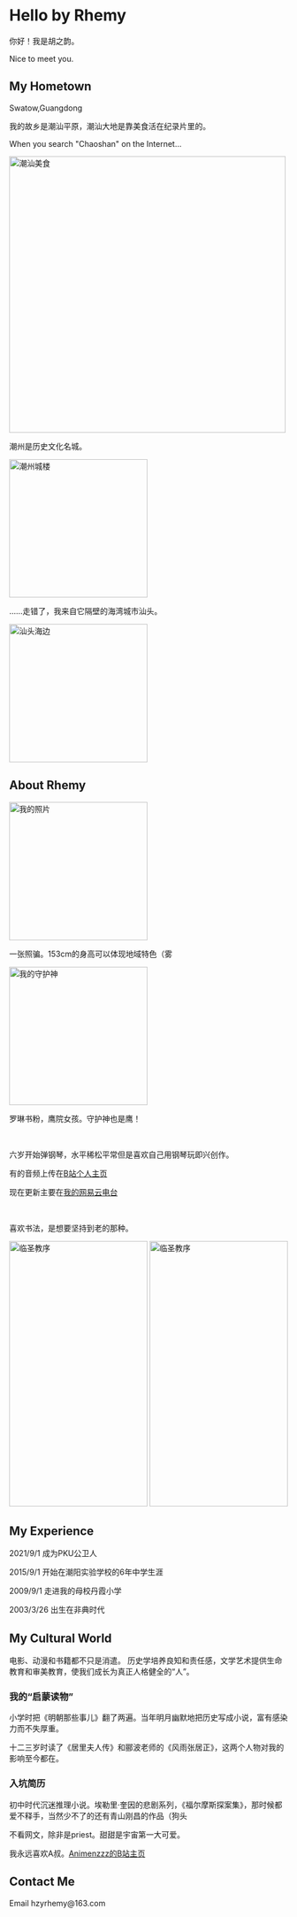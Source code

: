 <html lang="zh-cn">
<head>
 <meta charset="UTF-8">
 <title>Hello by Rhemy</title>
  <script defer src="https://use.fontawesome.com/releases/v5.0.10/js/all.js" integrity="sha384-slN8GvtUJGnv6ca26v8EzVaR9DC58QEwsIk9q1QXdCU8Yu8ck/tL/5szYlBbqmS+" crossorigin="anonymous"></script>
<link href='https://fonts.googleapis.com/css?family=Josefin+Sans:300' rel='stylesheet' type='text/css'>
  <script src="http://html5shiv.googlecode.com/svn/trunk/html5.js"></script>

  <script type="text/javascript">window.PUSH_GLOBAL = {geo_ip_country: 'CN' };</script>
<!-- Google Tag Manager for WordPress by gtm4wp.com -->
<script data-cfasync="false" data-pagespeed-no-defer type="text/javascript">//<![CDATA[
var gtm4wp_datalayer_name = "dataLayer";
var dataLayer = dataLayer || [];
//]]>
</script>
  </head>
  <h1>Hello by Rhemy</h1>
  <p>你好！我是胡之韵。</p>
<p>Nice to meet you.</p>
 
 <h2>My Hometown</h2>
 <p>Swatow,Guangdong</p>
  <p>我的故乡是潮汕平原，潮汕大地是靠美食活在纪录片里的。</p>
 <p>When you search "Chaoshan" on the Internet...</p>
 <img src="https://i0.hdslb.com/bfs/album/7d76ca9d1afbde207a2e96b08aa412ed55309e0d.png" alt="潮汕美食" width="500">
 <br>
 <p>潮州是历史文化名城。</p>
 <img src="https://idle-moment.com/wp-content/uploads/2018/10/GR015216-1.jpg" alt="潮州城楼" width="250">
 <br>
 <p>……走错了，我来自它隔壁的海湾城市汕头。</p>
 <img src="https://img.phb123.com/uploads/allimg/170804/19-1FP41KI5527.jpg" alt="汕头海边" width="250">
 
 <h2>About Rhemy</h2>

 <img src="https://i0.hdslb.com/bfs/album/94aaed97234925e9aace205259f303d4c8423e81.jpg" alt="我的照片" width="250">
  <p>一张照骗。153cm的身高可以体现地域特色（雾</p>

 <img src="https://i0.hdslb.com/bfs/album/aa3383c870faf8054d67c43b9437e52a1cbfdf04.png" alt="我的守护神" width="250">
  <p>罗琳书粉，鹰院女孩。守护神也是鹰！</p>
 <br>
 <p>六岁开始弹钢琴，水平稀松平常但是喜欢自己用钢琴玩即兴创作。</p>
 <p>有的音频上传在<a href="https://space.bilibili.com/228364449/audio" target="_blank">B站个人主页</a></p>
 <p>现在更新主要在<a href="https://music.163.com/#/djradio?id=794846770" target="_blank">我的网易云电台</a></p>
<br>
 <p>喜欢书法，是想要坚持到老的那种。</p>
 <img src="https://i0.hdslb.com/bfs/album/584b55bf13bfce0162c9309213e0b524d24cf4c1.jpg" alt="临圣教序" width="250" height="480">
 <img src="https://i0.hdslb.com/bfs/album/763f00c7154d69fae68580f6afc0182a35c4e8a5.jpg" alt="临圣教序" width="250" height="480">
 
 <h2>My Experience</h2>
 <p>2021/9/1 成为PKU公卫人</p>
 <p>2015/9/1 开始在潮阳实验学校的6年中学生涯</p>
 <p>2009/9/1 走进我的母校丹霞小学</p>
 <p>2003/3/26 出生在非典时代</p>

 <h2>My Cultural World</h2>
 <p>电影、动漫和书籍都不只是消遣。
 历史学培养良知和责任感，文学艺术提供生命教育和审美教育，使我们成长为真正人格健全的“人”。</p>
 <h3>我的“启蒙读物”</h3>
 <p>小学时把《明朝那些事儿》翻了两遍。当年明月幽默地把历史写成小说，富有感染力而不失厚重。</p>
 <p>十二三岁时读了《居里夫人传》和郦波老师的《风雨张居正》，这两个人物对我的影响至今都在。</p>
 <h3>入坑简历</h3>
 <p>初中时代沉迷推理小说。埃勒里·奎因的悲剧系列，《福尔摩斯探案集》，那时候都爱不释手，当然少不了的还有青山刚昌的作品（狗头</p>
 <p>不看网文，除非是priest。甜甜是宇宙第一大可爱。</p>
 <p>我永远喜欢A叔。<a href="https://space.bilibili.com/6075139/" target="_blank">Animenzzz的B站主页</a></p>
 
 <h2>Contact Me</h2>
 <p>Email hzyrhemy@163.com</p>
